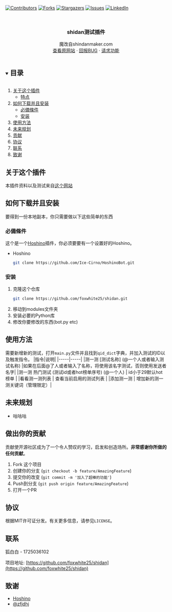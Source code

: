 [![Contributors][contributors-shield]][contributors-url]
[![Forks][forks-shield]][forks-url]
[![Stargazers][stars-shield]][stars-url]
[![Issues][issues-shield]][issues-url]
[![LinkedIn][linkedin-shield]][linkedin-url]



<!-- PROJECT LOGO -->
<br />
<p align="center">

  <h3 align="center">shidan测试插件</h3>

  <p align="center">
    魔改自shindanmaker.com
    <br />
    <a href="https://shindanmaker.com">查看原网站</a>
    ·
    <a href="https://github.com/foxwhite25/shidan/issues">回报BUG</a>
    ·
    <a href="https://github.com/foxwhite25/shidan/issues">请求功能</a>
  </p>
</p>



<!-- 目录 -->
<details open="open">
  <summary><h2 style="display: inline-block">目录</h2></summary>
  <ol>
    <li>
      <a href="#关于这个插件">关于这个插件</a>
      <ul>
        <li><a href="#特点">特点</a></li>
      </ul>
    </li>
    <li>
      <a href="#如何下载并且安装">如何下载并且安装</a>
      <ul>
        <li><a href="#必備條件">必備條件</a></li>
        <li><a href="#安装">安装</a></li>
      </ul>
    </li>
    <li><a href="#使用方法">使用方法</a></li>
    <li><a href="#未来规划">未来规划</a></li>
    <li><a href="#贡献">贡献</a></li>
    <li><a href="#协议">协议</a></li>
    <li><a href="#联系">联系</a></li>
    <li><a href="#致谢">致谢</a></li>
  </ol>
</details>



<!-- 关于这个插件 -->
## 关于这个插件
本插件资料以及测试来自<a href="https://shindanmaker.com">这个网站</a>



<!-- 如何安装 -->
## 如何下载并且安装

要得到一份本地副本，你只需要做以下这些简单的东西

### 必備條件

这个是一个<a href="https://github.com/Ice-Cirno/HoshinoBot/">Hoshino</a>插件，你必须要要有一个设置好的Hoshino。
* Hoshino
  ```sh
  git clone https://github.com/Ice-Cirno/HoshinoBot.git
  ```
### 安装

1. 克隆这个仓库
   ```sh
   git clone https://github.com/foxwhite25/shidan.git
   ```
2. 移动到modules文件夹
3. 安装必要的Python库
4. 修改你要修改的东西(bot.py etc)


<!-- USAGE EXAMPLES -->
## 使用方法

需要新增新的测试，打开```main.py```文件并且找到`qid_dict`字典，并加入测试的ID以及触发指令。
|指令|说明|
|-----|-----|
|测一测 [测试名称] (@一个人或者输入测试名称) |如果在后面@了人或者输入了名称，将使用该名字测试，否则使用发送者名字|
|测一测 热门测试 (测试id或者hot榜单序号) (@一个人) | id小于29默认hot榜单 |
|看看测一测列表 | 查看当前启用的测试列表 |
|添加测一测 | 增加新的测一测关键词（管理限定）|


<!-- 未来规划 -->
## 未来规划
* 咕咕咕

<!-- 做出你的贡献 -->
## 做出你的贡献

贡献使开源社区成为了一个令人赞叹的学习，启发和创造场所。**非常感谢你所做的任何贡献**。

1. Fork 这个项目
2. 创建你的分支 (`git checkout -b feature/AmazingFeature`)
3. 提交你的改变 (`git commit -m '加入了超棒的功能'`)
4. Push到分支 (`git push origin feature/AmazingFeature`)
5. 打开一个PR



<!-- LICENSE -->
## 协议

根据MIT许可证分发。有关更多信息，请参见`LICENSE`。



<!-- CONTACT -->
## 联系

狐白白 - 1725036102 

项目地址: [https://github.com/foxwhite25/shidan](https://github.com/foxwhite25/shidan)



<!-- ACKNOWLEDGEMENTS -->
## 致谢

* []()<a href="https://github.com/Ice-Cirno/HoshinoBot/">Hoshino</a>
* []()<a href="https://github.com/zfjdhj/">@zfjdhj</a>





<!-- MARKDOWN LINKS & IMAGES -->
<!-- https://www.markdownguide.org/basic-syntax/#reference-style-links -->
[contributors-shield]: https://img.shields.io/github/contributors/foxwhite25/shidan.svg?style=for-the-badge
[contributors-url]: https://github.com/foxwhite25/shidan/graphs/contributors
[forks-shield]: https://img.shields.io/github/forks/foxwhite25/shidan.svg?style=for-the-badge
[forks-url]: https://github.com/foxwhite25/shidan/network/members
[stars-shield]: https://img.shields.io/github/stars/foxwhite25/shidan.svg?style=for-the-badge
[stars-url]: https://github.com/foxwhite25/shidan/stargazers
[issues-shield]: https://img.shields.io/github/issues/foxwhite25/shidan.svg?style=for-the-badge
[issues-url]: https://github.com/foxwhite25/shidan/issues
[license-shield]: https://img.shields.io/github/license/foxwhite25/shidan.svg?style=for-the-badge
[license-url]: https://github.com/foxwhite25/shidan/blob/master/LICENSE
[linkedin-shield]: https://img.shields.io/badge/-LinkedIn-black.svg?style=for-the-badge&logo=linkedin&colorB=555
[linkedin-url]: https://linkedin.com/in/foxwhite25
